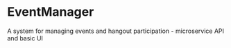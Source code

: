 # EventManager
A system for managing events and hangout participation - microservice API and basic UI
